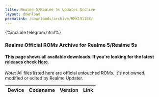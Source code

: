 ```yaml
---
title: Realme 5/Realme 5s Updates Archive
layout: download
permalink: /downloads/archive/RMX1911EX/
---
```


{%include telegram.html%}

<div class="col-12 mx-auto">
    <h3 class="title bg-light p-2 rounded">Realme Official ROMs Archive for Realme 5/Realme 5s</h3>
    <h4>This page shows all available downloads. If you're looking for the latest releases check
        <a href="/downloads/latest/RMX1911EX/">Here</a>.</h4>
    <p><i>Note: </i>All files listed here are official untouched ROMs.
        It's not owned, modified or edited by Realme Updater.</p>
    <div class="table-responsive-md" id="table-wrapper">
        <table id="downloads" class="display dt-responsive compact table table-striped table-hover table-sm">
            <thead class="thead-dark">
                <tr>
                    <th>Device</th>
                    <th>Codename</th>
                    <th>Version</th>
                    <th>Link</th>
                </tr>
            </thead>
            <script>loadArchive("RMX1911EX")</script>
        </table>
    </div>
</div>